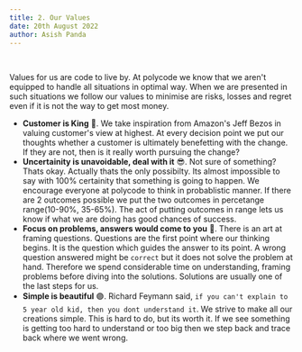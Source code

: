```yaml
---
title: 2. Our Values
date: 20th August 2022
author: Asish Panda
---
```


<br>


Values for us are code to live by. At polycode we know that we aren't equipped to handle all situations in optimal way.
When we are presented in such situations we follow our values to minimise are risks, losses and regret even if it is
not the way to get most money. 
* **Customer is King** 👑. We take inspiration from Amazon's Jeff Bezos in valuing customer's view at highest. At every decision
point we put our thoughts whether a customer is ultimately benefetting with the change. If they are not, then is it really
worth pursuing the change?
* **Uncertainity is unavoidable, deal with it** 😎. Not sure of something? Thats okay. Actually thats the only possibilty. Its almost impossible to say with 100% certainity that something is going to happen. We encourage everyone at polycode to
think in probablistic manner. If there are 2 outcomes possible we put the two outcomes in percetange range(10-90%, 35-65%). The act of putting outcomes in range lets us know if what we are doing has good chances of success.
* **Focus on problems, answers would come to you** 🛬. There is an art at framing questions. Questions are the first point where our thinking begins. It is the question which guides the answer to its point. A wrong question answered might be `correct` but it does not solve the problem at hand. Therefore we spend considerable time on understanding, framing problems before diving into the solutions. Solutions are usually one of the last steps for us.
* **Simple is beautiful** 🟣. Richard Feymann said, `if you can't explain to 5 year old kid, then you dont understand it`. We strive to make all our creations simple. This is hard to do, but its worth it. If we see something is getting too
hard to understand or too big then we step back and trace back where we went wrong. 
